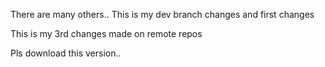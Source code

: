 There are many others..
This is my dev branch changes and first changes

This is my 3rd changes made on remote repos

Pls download this version..

